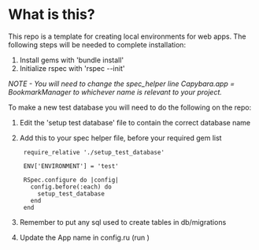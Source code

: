 <h1>What is this?</h1>

This repo is a template for creating local environments for web apps. The following steps will be needed to complete installation:

1. Install gems with 'bundle install'
2. Initialize rspec with 'rspec --init'

<i>NOTE - You will need to change the spec_helper line Capybara.app = BookmarkManager to whichever name is relevant to your project.</i>

To make a new test database you will need to do the following on the repo:

1. Edit the 'setup test database' file to contain the correct database name

2. Add this to your spec helper file, before your required gem list

        require_relative './setup_test_database'

        ENV['ENVIRONMENT'] = 'test'

        RSpec.configure do |config|
          config.before(:each) do
            setup_test_database
          end
        end


3. Remember to put any sql used to create tables in db/migrations

4. Update the App name in config.ru (run <appname>)
